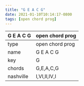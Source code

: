 ```yaml
---
title: "G E A C G"
date: 2021-01-10T10:14:17-0800
tags: [open chord prog]
---
```


|G E A C G|open chord prog|
|---|---|
|type|open chord prog|
|name|G E A C G|
|key|G|
|chords|G,E,A,C,G|
|nashville|I,VI,II,IV,I|
